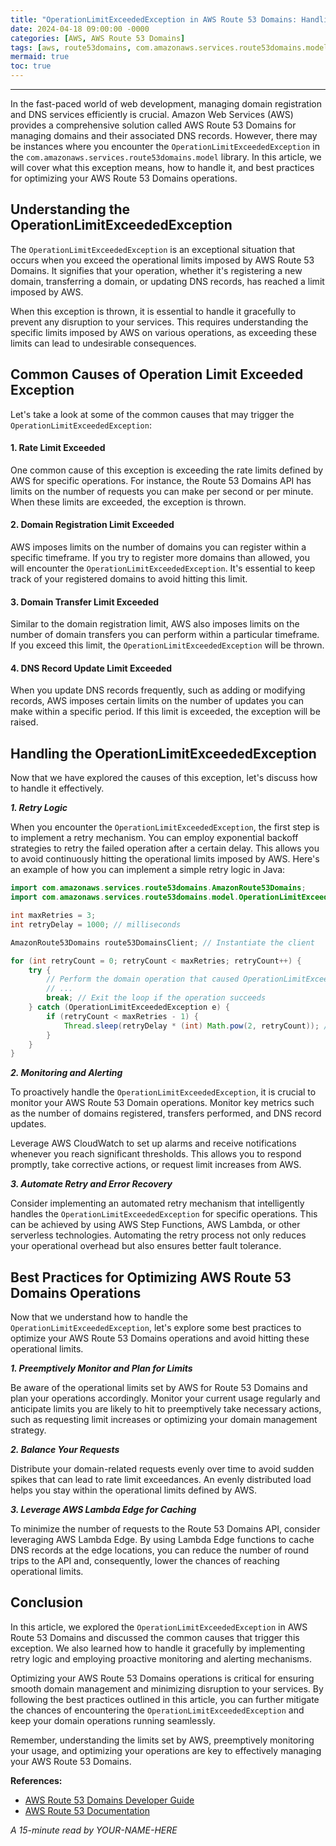 ```yaml
---
title: "OperationLimitExceededException in AWS Route 53 Domains: Handling Domain Operation Limits"
date: 2024-04-18 09:00:00 -0000
categories: [AWS, AWS Route 53 Domains]
tags: [aws, route53domains, com.amazonaws.services.route53domains.model]
mermaid: true
toc: true
---
```



---

In the fast-paced world of web development, managing domain registration and DNS services efficiently is crucial. Amazon Web Services (AWS) provides a comprehensive solution called AWS Route 53 Domains for managing domains and their associated DNS records. However, there may be instances where you encounter the `OperationLimitExceededException` in the `com.amazonaws.services.route53domains.model` library. In this article, we will cover what this exception means, how to handle it, and best practices for optimizing your AWS Route 53 Domains operations.

## Understanding the OperationLimitExceededException

The `OperationLimitExceededException` is an exceptional situation that occurs when you exceed the operational limits imposed by AWS Route 53 Domains. It signifies that your operation, whether it's registering a new domain, transferring a domain, or updating DNS records, has reached a limit imposed by AWS.

When this exception is thrown, it is essential to handle it gracefully to prevent any disruption to your services. This requires understanding the specific limits imposed by AWS on various operations, as exceeding these limits can lead to undesirable consequences.

## Common Causes of Operation Limit Exceeded Exception

Let's take a look at some of the common causes that may trigger the `OperationLimitExceededException`:

#### 1. Rate Limit Exceeded

One common cause of this exception is exceeding the rate limits defined by AWS for specific operations. For instance, the Route 53 Domains API has limits on the number of requests you can make per second or per minute. When these limits are exceeded, the exception is thrown.

#### 2. Domain Registration Limit Exceeded

AWS imposes limits on the number of domains you can register within a specific timeframe. If you try to register more domains than allowed, you will encounter the `OperationLimitExceededException`. It's essential to keep track of your registered domains to avoid hitting this limit.

#### 3. Domain Transfer Limit Exceeded

Similar to the domain registration limit, AWS also imposes limits on the number of domain transfers you can perform within a particular timeframe. If you exceed this limit, the `OperationLimitExceededException` will be thrown.

#### 4. DNS Record Update Limit Exceeded

When you update DNS records frequently, such as adding or modifying records, AWS imposes certain limits on the number of updates you can make within a specific period. If this limit is exceeded, the exception will be raised.

## Handling the OperationLimitExceededException

Now that we have explored the causes of this exception, let's discuss how to handle it effectively.

***1. Retry Logic***

When you encounter the `OperationLimitExceededException`, the first step is to implement a retry mechanism. You can employ exponential backoff strategies to retry the failed operation after a certain delay. This allows you to avoid continuously hitting the operational limits imposed by AWS. Here's an example of how you can implement a simple retry logic in Java:

```java
import com.amazonaws.services.route53domains.AmazonRoute53Domains;
import com.amazonaws.services.route53domains.model.OperationLimitExceededException;

int maxRetries = 3;
int retryDelay = 1000; // milliseconds

AmazonRoute53Domains route53DomainsClient; // Instantiate the client

for (int retryCount = 0; retryCount < maxRetries; retryCount++) {
    try {
        // Perform the domain operation that caused OperationLimitExceededException
        // ...
        break; // Exit the loop if the operation succeeds
    } catch (OperationLimitExceededException e) {
        if (retryCount < maxRetries - 1) {
            Thread.sleep(retryDelay * (int) Math.pow(2, retryCount)); // Exponential backoff delay
        }
    }
}
```

***2. Monitoring and Alerting***

To proactively handle the `OperationLimitExceededException`, it is crucial to monitor your AWS Route 53 Domain operations. Monitor key metrics such as the number of domains registered, transfers performed, and DNS record updates.

Leverage AWS CloudWatch to set up alarms and receive notifications whenever you reach significant thresholds. This allows you to respond promptly, take corrective actions, or request limit increases from AWS.

***3. Automate Retry and Error Recovery***

Consider implementing an automated retry mechanism that intelligently handles the `OperationLimitExceededException` for specific operations. This can be achieved by using AWS Step Functions, AWS Lambda, or other serverless technologies. Automating the retry process not only reduces your operational overhead but also ensures better fault tolerance.

## Best Practices for Optimizing AWS Route 53 Domains Operations

Now that we understand how to handle the `OperationLimitExceededException`, let's explore some best practices to optimize your AWS Route 53 Domains operations and avoid hitting these operational limits.

***1. Preemptively Monitor and Plan for Limits***

Be aware of the operational limits set by AWS for Route 53 Domains and plan your operations accordingly. Monitor your current usage regularly and anticipate limits you are likely to hit to preemptively take necessary actions, such as requesting limit increases or optimizing your domain management strategy.

***2. Balance Your Requests***

Distribute your domain-related requests evenly over time to avoid sudden spikes that can lead to rate limit exceedances. An evenly distributed load helps you stay within the operational limits defined by AWS.

***3. Leverage AWS Lambda Edge for Caching***

To minimize the number of requests to the Route 53 Domains API, consider leveraging AWS Lambda Edge. By using Lambda Edge functions to cache DNS records at the edge locations, you can reduce the number of round trips to the API and, consequently, lower the chances of reaching operational limits.

## Conclusion

In this article, we explored the `OperationLimitExceededException` in AWS Route 53 Domains and discussed the common causes that trigger this exception. We also learned how to handle it gracefully by implementing retry logic and employing proactive monitoring and alerting mechanisms.

Optimizing your AWS Route 53 Domains operations is critical for ensuring smooth domain management and minimizing disruption to your services. By following the best practices outlined in this article, you can further mitigate the chances of encountering the `OperationLimitExceededException` and keep your domain operations running seamlessly.

Remember, understanding the limits set by AWS, preemptively monitoring your usage, and optimizing your operations are key to effectively managing your AWS Route 53 Domains.

**References:**

- [AWS Route 53 Domains Developer Guide](https://docs.aws.amazon.com/Route53/latest/APIReference/API_GetDomainDetail.html)
- [AWS Route 53 Documentation](https://docs.aws.amazon.com/Route53/latest/APIReference/Welcome.html)

*A 15-minute read by YOUR-NAME-HERE*